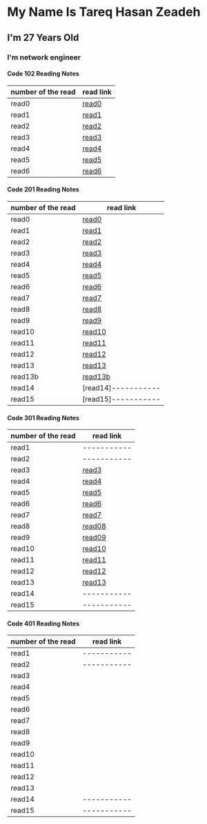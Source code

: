 # My Name Is Tareq Hasan Zeadeh
## I'm 27 Years Old
### I'm network engineer
#### Code 102 Reading Notes


| number of the read | read link |
| ----------- | ----------- |
| read0 | [read0](102/read01.md) |
| read1 | [read1](102/read02.md) |
| read2 | [read2](102/read03.md) |
| read3 | [read3](102/read04.md) |
| read4 | [read4](102/read05.md) |
| read5 | [read5](102/read06.md) |
| read6 | [read6](102/read07.md) |

#### Code 201 Reading Notes

| number of the read | read link |
| ----------- | ----------- |
| read0 | [read0](201/read00.md) |
| read1 | [read1](201/read01.md) |
| read2 | [read2](201/read02.md)  |
| read3 | [read3](201/read03.md) |
| read4 | [read4](201/read04.md)  |
| read5 | [read5](201/read05.md)  |
| read6 | [read6](201/read06.md)|
| read7 | [read7](201/read07.md)|
| read8 | [read8](201/read08.md) |
| read9 | [read9](201/read09.md)  |
| read10 | [read10](201/read10.md) |
| read11 | [read11](201/read11.md) |
| read12 | [read12](201/read12.md) |
| read13 | [read13](201/read13.md)|
| read13b | [read13b](201/read13b.md)|
| read14 | [read14]-----------  |
| read15 | [read15]-----------  |

#### Code 301 Reading Notes


| number of the read | read link |
| ----------- | ----------- |
| read1 | ----------- |
| read2 | -----------  |
| read3 |[read3](301/read03.md)|
| read4 |[read4](301/read04.md)|
| read5 |[read5](301/read05.md)|
| read6 |[read6](301/read06.md)|
| read7 |[read7](301/read07.md)|
| read8 |[read08](301/read08.md)|
| read9 |[read09](301/read09.md)|
| read10 |[read10](301/read10.md)|
| read11 |[read11](301/read11.md)|
| read12 |[read12](301/read12.md)|
| read13 |[read13](301/read13.md)|
| read14 | -----------  |
| read15 | -----------  |


#### Code 401 Reading Notes


| number of the read | read link |
| ----------- | ----------- |
| read1 | ----------- |
| read2 | -----------  |
| read3 ||
| read4 ||
| read5 ||
| read6 ||
| read7 ||
| read8 ||
| read9 ||
| read10 ||
| read11 ||
| read12 ||
| read13 ||
| read14 | -----------  |
| read15 | -----------  |
